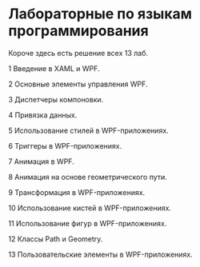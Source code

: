 # Лабораторные по языкам программирования
Короче здесь есть решение всех 13 лаб.

<p>1 Введение в XAML и WPF.
<p>2 Основные элементы управления WPF.
<p>3 Диспетчеры компоновки.
<p>4 Привязка данных.
<p>5 Использование стилей в WPF-приложениях.
<p>6 Триггеры в WPF-приложениях. 
<p>7 Анимация в WPF.
<p>8 Анимация на основе геометрического пути.
<p>9 Трансформация в WPF-приложениях. 
<p>10 Использование кистей в WPF-приложениях.
<p>11 Использование фигур в WPF-приложениях.
<p>12 Классы Path и Geometry. 
<p>13 Пользовательские элементы в WPF-приложениях.
